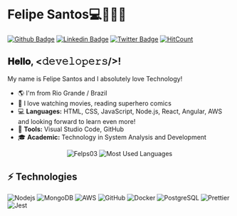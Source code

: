 # Felipe Santos💻👨🏻‍💻
[![Github Badge](https://img.shields.io/badge/-Github-000?style=flat-square&logo=Github&logoColor=white&link=https://github.com/Felps03)](https://github.com/Felps03)
[![Linkedin Badge](https://img.shields.io/badge/-LinkedIn-blue?style=flat-square&logo=Linkedin&logoColor=white&link=https://www.linkedin.com/in/felps03)](https://www.linkedin.com/in/felps03/)
[![Twitter Badge](https://img.shields.io/badge/-Twitter-1ca0f1?style=flat-square&labelColor=1ca0f1&logo=twitter&logoColor=white&link=https://twitter.com/felpsdev)](https://twitter.com/felpsdev)
[![HitCount](http://hits.dwyl.com/felps03/https://githubcom/Felps03/Felps03.svg)](http://hits.dwyl.com/felps03/https://githubcom/Felps03/Felps03)

## 𝐇𝐞𝐥𝐥𝐨, <𝚍𝚎𝚟𝚎𝚕𝚘𝚙𝚎𝚛𝚜/>! 

My name is Felipe Santos and I absolutely love Technology! 

- 🌎 I'm from Rio Grande / Brazil
- 💜 I love watching movies, reading superhero comics
- 💻 **Languages:** HTML, CSS, JavaScript, Node.js, React, Angular, AWS and looking forward to learn even more!
- 🔧 **Tools:** Visual Studio Code, GitHub
- 🎓 **Academic:** Technology in System Analysis and Development

<p align="center">
  <img src="https://github-readme-stats.vercel.app/api?username=Felps03&show_icons=true" alt="Felps03" />
  <img src = "https://github-readme-stats.vercel.app/api/top-langs/?username=Felps03" alt="Most Used Languages">  
</p>


## ⚡ Technologies 
<p>
  <img alt="Nodejs" src="https://img.shields.io/badge/-Nodejs-43853d?style=flat-square&logo=Node.js&logoColor=white" />
  <img alt="MongoDB" src="https://img.shields.io/badge/-MongoDB-13aa52?style=flat-square&logo=mongodb&logoColor=white" />
  <img alt="AWS" src="https://img.shields.io/badge/Amazon%20AWS-E1B03D?style=flat-square&logo=amazon-aws&logoColor=white" />
  <img alt="GitHub" src="https://img.shields.io/badge/-GitHub-808080?style=flat-square&logo=github" />
  <img alt="Docker" src="https://img.shields.io/badge/-Docker-46a2f1?style=flat-square&logo=docker&logoColor=white" />
  <img alt="PostgreSQL" src="https://img.shields.io/badge/-PostgreSQL-336791?style=flat-square&logo=postgresql" />
  <img alt="Prettier" src="https://img.shields.io/badge/-Prettier-F7B93E?style=flat-square&logo=prettier&logoColor=white" />
  <img alt="Jest" src="https://img.shields.io/badge/-Jest-336791?style=flat-square&logo=Jest" />
</p>
